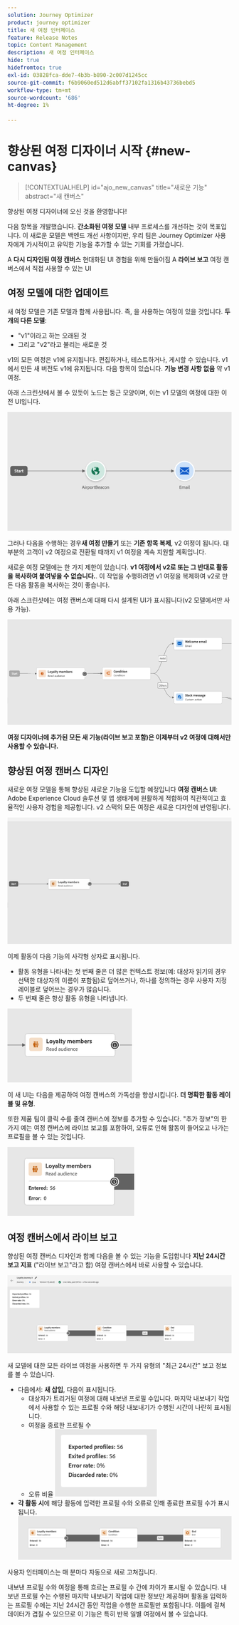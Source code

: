 ```yaml
---
solution: Journey Optimizer
product: journey optimizer
title: 새 여정 인터페이스
feature: Release Notes
topic: Content Management
description: 새 여정 인터페이스
hide: true
hidefromtoc: true
exl-id: 03828fca-dde7-4b3b-b890-2c007d1245cc
source-git-commit: f6b9060ed512d6abff37102fa1316b43736bebd5
workflow-type: tm+mt
source-wordcount: '686'
ht-degree: 1%

---
```


# 향상된 여정 디자이너 시작 {#new-canvas}

>[!CONTEXTUALHELP]
>id="ajo_new_canvas"
>title="새로운 기능"
>abstract="새 캔버스"

향상된 여정 디자이너에 오신 것을 환영합니다!

다음 항목을 개발했습니다. **간소화된 여정 모델** 내부 프로세스를 개선하는 것이 목표입니다. 이 새로운 모델은 백엔드 개선 사항이지만, 우리 팀은 Journey Optimizer 사용자에게 가시적이고 유익한 기능을 추가할 수 있는 기회를 가졌습니다.

A **다시 디자인된 여정 캔버스** 현대화된 UI 경험을 위해 만들어짐 A **라이브 보고** 여정 캔버스에서 직접 사용할 수 있는 UI

## 여정 모델에 대한 업데이트

새 여정 모델은 기존 모델과 함께 사용됩니다. 즉, 을 사용하는 여정이 있을 것입니다. **두 개의 다른 모델**:

* &quot;v1&quot;이라고 하는 오래된 것
* 그리고 &quot;v2&quot;라고 불리는 새로운 것

v1의 모든 여정은 v1에 유지됩니다. 편집하거나, 테스트하거나, 게시할 수 있습니다. v1에서 만든 새 버전도 v1에 유지됩니다. 다음 항목이 있습니다. **기능 변경 사항 없음** 약 v1 여정.

아래 스크린샷에서 볼 수 있듯이 노드는 둥근 모양이며, 이는 v1 모델의 여정에 대한 이전 UI입니다.

![](assets/new-canvas.png)

그러나 다음을 수행하는 경우&#x200B;**새 여정 만들기** 또는 **기존 항목 복제**, v2 여정이 됩니다.  대부분의 고객이 v2 여정으로 전환될 때까지 v1 여정을 계속 지원할 계획입니다.

새로운 여정 모델에는 한 가지 제한이 있습니다. **v1 여정에서 v2로 또는 그 반대로 활동을 복사하여 붙여넣을 수 없습니다.**. 이 작업을 수행하려면 v1 여정을 복제하여 v2로 만든 다음 활동을 복사하는 것이 좋습니다.

아래 스크린샷에는 여정 캔버스에 대해 다시 설계된 UI가 표시됩니다(v2 모델에서만 사용 가능).

![](assets/new-canvas2.png)

**여정 디자이너에 추가된 모든 새 기능(라이브 보고 포함)은 이제부터 v2 여정에 대해서만 사용할 수 있습니다.**

## 향상된 여정 캔버스 디자인

새로운 여정 모델을 통해 향상된 새로운 기능을 도입할 예정입니다 **여정 캔버스 UI**: Adobe Experience Cloud 솔루션 및 앱 생태계에 원활하게 적합하여 직관적이고 효율적인 사용자 경험을 제공합니다. v2 스택의 모든 여정은 새로운 디자인에 반영됩니다.

![](assets/new-canvas3.gif)

이제 활동이 다음 기능의 사각형 상자로 표시됩니다.

* 활동 유형을 나타내는 첫 번째 줄은 더 많은 컨텍스트 정보(예: 대상자 읽기의 경우 선택한 대상자의 이름이 포함됨)로 덮어쓰거나, 하나를 정의하는 경우 사용자 지정 레이블로 덮어쓰는 경우가 많습니다.
* 두 번째 줄은 항상 활동 유형을 나타냅니다.

![](assets/new-canvas4.png)

이 새 UI는 다음을 제공하여 여정 캔버스의 가독성을 향상시킵니다. **더 명확한 활동 레이블 및 유형**.

또한 제품 팀이 클릭 수를 줄여 캔버스에 정보를 추가할 수 있습니다. &quot;추가 정보&quot;의 한 가지 예는 여정 캔버스에 라이브 보고를 포함하여, 오류로 인해 활동이 들어오고 나가는 프로필을 볼 수 있는 것입니다.

![](assets/new-canvas5.png)


## 여정 캔버스에서 라이브 보고

향상된 여정 캔버스 디자인과 함께 다음을 볼 수 있는 기능을 도입합니다 **지난 24시간 보고 지표** (&quot;라이브 보고&quot;라고 함) 여정 캔버스에서 바로 사용할 수 있습니다.

![](assets/new-canvas6.png)

새 모델에 대한 모든 라이브 여정을 사용하면 두 가지 유형의 &quot;최근 24시간&quot; 보고 정보를 볼 수 있습니다.

* 다음에서: **새 삽입**, 다음이 표시됩니다.
   * 대상자가 트리거된 여정에 대해 내보낸 프로필 수입니다. 마지막 내보내기 작업에서 사용할 수 있는 프로필 수와 해당 내보내기가 수행된 시간이 나란히 표시됩니다.
   * 여정을 종료한 프로필 수
   * 오류 비율
     ![](assets/new-canvas7.png)
* **각 활동 시**에 해당 활동에 입력한 프로필 수와 오류로 인해 종료한 프로필 수가 표시됩니다.
  ![](assets/new-canvas8.png)

사용자 인터페이스는 매 분마다 자동으로 새로 고쳐집니다.

내보낸 프로필 수와 여정을 통해 흐르는 프로필 수 간에 차이가 표시될 수 있습니다. 내보낸 프로필 수는 수행된 마지막 내보내기 작업에 대한 정보만 제공하며 활동을 입력하는 프로필 수에는 지난 24시간 동안 작업을 수행한 프로필만 포함됩니다. 이틀에 걸쳐 데이터가 겹칠 수 있으므로 이 기능은 특히 반복 일별 여정에서 볼 수 있습니다.
